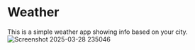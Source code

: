 # Weather
This is a simple weather app showing info based on your city.
![Screenshot 2025-03-28 235046](https://github.com/user-attachments/assets/2235a5e9-014f-457d-9896-867cf776fc74)
